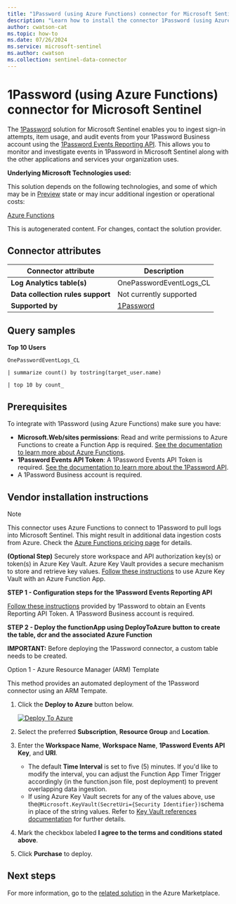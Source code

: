 ```yaml
---
title: "1Password (using Azure Functions) connector for Microsoft Sentinel"
description: "Learn how to install the connector 1Password (using Azure Functions) to connect your data source to Microsoft Sentinel."
author: cwatson-cat
ms.topic: how-to
ms.date: 07/26/2024
ms.service: microsoft-sentinel
ms.author: cwatson
ms.collection: sentinel-data-connector
---
```


# 1Password (using Azure Functions) connector for Microsoft Sentinel

The [1Password](https://www.1password.com) solution for Microsoft Sentinel enables you to ingest sign-in attempts, item usage, and audit events from your 1Password Business account using the [1Password Events Reporting API](https://developer.1password.com/docs/events-api). This allows you to monitor and investigate events in 1Password in Microsoft Sentinel along with the other applications and services your organization uses.

**Underlying Microsoft Technologies used:**

This solution depends on the following technologies, and some of which may be in [Preview](https://azure.microsoft.com/support/legal/preview-supplemental-terms/) state or may incur additional ingestion or operational costs:

[Azure Functions](https://azure.microsoft.com/services/functions/#overview)

This is autogenerated content. For changes, contact the solution provider.

## Connector attributes

| Connector attribute | Description |
| --- | --- |
| **Log Analytics table(s)** | OnePasswordEventLogs_CL<br/> |
| **Data collection rules support** | Not currently supported |
| **Supported by** | [1Password](https://support.1password.com/) |

## Query samples

**Top 10 Users**

   ```kusto
OnePasswordEventLogs_CL
 
   | summarize count() by tostring(target_user.name) 
 
   | top 10 by count_
   ```



## Prerequisites

To integrate with 1Password (using Azure Functions) make sure you have: 

- **Microsoft.Web/sites permissions**: Read and write permissions to Azure Functions to create a Function App is required. [See the documentation to learn more about Azure Functions](/azure/azure-functions/).
- **1Password Events API Token**: A 1Password Events API Token is required. [See the documentation to learn more about the 1Password API](https://developer.1password.com/docs/events-api/reference). 
- A 1Password Business account is required.


## Vendor installation instructions


> [!NOTE]
>  This connector uses Azure Functions to connect to 1Password to pull logs into Microsoft Sentinel. This might result in additional data ingestion costs from Azure. Check the [Azure Functions pricing page](https://azure.microsoft.com/pricing/details/functions/) for details.

**(Optional Step)** Securely store workspace and API authorization key(s) or token(s) in Azure Key Vault. Azure Key Vault provides a secure mechanism to store and retrieve key values. [Follow these instructions](/azure/app-service/app-service-key-vault-references) to use Azure Key Vault with an Azure Function App.


**STEP 1 - Configuration steps for the 1Password Events Reporting API**

[Follow these instructions](https://support.1password.com/events-reporting/#appendix-issue-or-revoke-bearer-tokens) provided by 1Password to obtain an Events Reporting API Token. A 1Password Business account is required.


**STEP 2 - Deploy the functionApp using DeployToAzure button to create the table, dcr and the associated Azure Function**

**IMPORTANT:** Before deploying the 1Password connector, a custom table needs to be created.

Option 1 - Azure Resource Manager (ARM) Template

This method provides an automated deployment of the 1Password connector using an ARM Tempate.

1. Click the **Deploy to Azure** button below. 

	[![Deploy To Azure](https://aka.ms/deploytoazurebutton)](https://aka.ms/sentinel-OnePassword-azuredeploy)
2. Select the preferred **Subscription**, **Resource Group** and **Location**. 
3. Enter the **Workspace Name**, **Workspace Name**, **1Password Events API Key**, and **URI**.
     - The default **Time Interval** is set to five (5) minutes. If you'd like to modify the interval, you can adjust the Function App Timer Trigger accordingly (in the function.json file, post deployment) to prevent overlapping data ingestion.
     - If using Azure Key Vault secrets for any of the values above, use the`@Microsoft.KeyVault(SecretUri={Security Identifier})`schema in place of the string values. Refer to [Key Vault references documentation](/azure/app-service/app-service-key-vault-references) for further details. 
4. Mark the checkbox labeled **I agree to the terms and conditions stated above**. 
5. Click **Purchase** to deploy.



## Next steps

For more information, go to the [related solution](https://azuremarketplace.microsoft.com/en-us/marketplace/apps/1password1617200969773.azure-sentinel-solution-1password?tab=Overview) in the Azure Marketplace.
